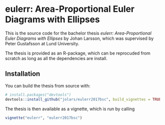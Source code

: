 
<!-- README.md is generated from README.Rmd. Please edit that file -->

# eulerr: Area-Proportional Euler Diagrams with Ellipses

This is the source code for the bachelor thesis *eulerr:
Area-Proportional Euler Diagrams with Ellipses* by Johan Larsson, which
was supervised by Peter Gustafsson at Lund University.

The thesis is provided as an R-package, which can be reprocuded from
scratch as long as all the dependencies are install.

## Installation

You can build the thesis from source with:

``` r
# install.packages("devtools")
devtools::install_github("jolars/eulerr2017bsc", build_vignettes = TRUE)
```

The thesis is then available as a vignette, which is run by calling

``` r
vignette("eulerr", "eulerr2017bsc")
```
